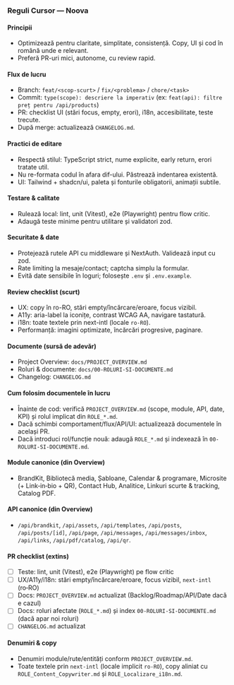 ### Reguli Cursor — Noova

#### Principii
- Optimizează pentru claritate, simplitate, consistență. Copy, UI și cod în română unde e relevant.
- Preferă PR-uri mici, autonome, cu review rapid.

#### Flux de lucru
- Branch: `feat/<scop-scurt>` / `fix/<problema>` / `chore/<task>`
- Commit: `type(scope): descriere la imperativ` (ex: `feat(api): filtre preț pentru /api/products`)
- PR: checklist UI (stări focus, empty, erori), i18n, accesibilitate, teste trecute.
- După merge: actualizează `CHANGELOG.md`.

#### Practici de editare
- Respectă stilul: TypeScript strict, nume explicite, early return, erori tratate util.
- Nu re-formata codul în afara dif-ului. Păstrează indentarea existentă.
- UI: Tailwind + shadcn/ui, paleta și fonturile obligatorii, animații subtile.

#### Testare & calitate
- Rulează local: lint, unit (Vitest), e2e (Playwright) pentru flow critic.
- Adaugă teste minime pentru utilitare și validatori zod.

#### Securitate & date
- Protejează rutele API cu middleware și NextAuth. Validează input cu zod.
- Rate limiting la mesaje/contact; captcha simplu la formular.
- Evită date sensibile în loguri; folosește `.env` și `.env.example`.

#### Review checklist (scurt)
- UX: copy în ro-RO, stări empty/încărcare/eroare, focus vizibil.
- A11y: aria-label la iconițe, contrast WCAG AA, navigare tastatură.
- i18n: toate textele prin next-intl (locale `ro-RO`).
- Performanță: imagini optimizate, încărcări progresive, paginare.

#### Documente (sursă de adevăr)
- Project Overview: `docs/PROJECT_OVERVIEW.md`
- Roluri & documente: `docs/00-ROLURI-SI-DOCUMENTE.md`
- Changelog: `CHANGELOG.md`

#### Cum folosim documentele în lucru
- Înainte de cod: verifică `PROJECT_OVERVIEW.md` (scope, module, API, date, KPI) și rolul implicat din `ROLE_*.md`.
- Dacă schimbi comportament/flux/API/UI: actualizează documentele în același PR.
- Dacă introduci rol/funcție nouă: adaugă `ROLE_*.md` și indexează în `00-ROLURI-SI-DOCUMENTE.md`.

#### Module canonice (din Overview)
- BrandKit, Bibliotecă media, Șabloane, Calendar & programare, Microsite (+ Link‑in‑bio + QR), Contact Hub, Analitice, Linkuri scurte & tracking, Catalog PDF.

#### API canonice (din Overview)
- `/api/brandkit`, `/api/assets`, `/api/templates`, `/api/posts`, `/api/posts/[id]`, `/api/page`, `/api/messages`, `/api/messages/inbox`, `/api/links`, `/api/pdf/catalog`, `/api/qr`.

#### PR checklist (extins)
- [ ] Teste: lint, unit (Vitest), e2e (Playwright) pe flow critic
- [ ] UX/A11y/i18n: stări empty/încărcare/eroare, focus vizibil, `next-intl` (ro‑RO)
- [ ] Docs: `PROJECT_OVERVIEW.md` actualizat (Backlog/Roadmap/API/Date dacă e cazul)
- [ ] Docs: roluri afectate (`ROLE_*.md`) și index `00-ROLURI-SI-DOCUMENTE.md` (dacă apar noi roluri)
- [ ] `CHANGELOG.md` actualizat

#### Denumiri & copy
- Denumiri module/rute/entități conform `PROJECT_OVERVIEW.md`.
- Toate textele prin `next-intl` (locale implicit `ro-RO`), copy aliniat cu `ROLE_Content_Copywriter.md` și `ROLE_Localizare_i18n.md`.

